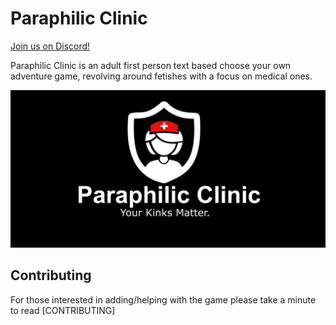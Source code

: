 # Paraphilic Clinic

[Join us on Discord!](https://discord.gg/zfgvcKv)

Paraphilic Clinic is an adult first person text based choose your own adventure game, revolving around fetishes with a focus on medical ones.

![Paraphilic Clinic](docs/img/logo/paraphilic-clinic-banner.png)

## Contributing

For those interested in adding/helping with the game please take a minute to read [CONTRIBUTING]
